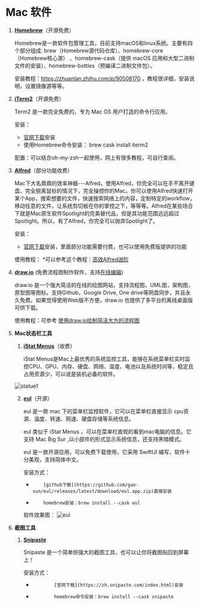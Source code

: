 # Mac 软件
1. [**Homebrew**](https://brew.sh/index_zh-cn)（开源免费）
    
    Homebrew是一款软件包管理工具，目前支持macOS和linux系统。主要有四个部分组成: brew（Homebrew源代码仓库）、homebrew-core（Homebrew核心源） 、homebrew-cask（提供 macOS 应用和大型二进制文件的安装）、homebrew-bottles（预编译二进制文件包）。
    
    安装教程：https://zhuanlan.zhihu.com/p/90508170 ，教程很详细，安装说明，设置镜像源等等。
    
2. [**iTerm2**](https://iterm2.com/)（开源免费）

    Term2 是一款完全免费的，专为 Mac OS 用户打造的命令行应用。
    
    安装：
    * [官网下载](https://iterm2.com/)安装   
    * 使用Homebrew命令安装： brew cask install iterm2
    
    配置：可以结合oh-my-zsh一起使用，网上有很多教程，可自行查阅。
    
3. [**Alfred**](https://www.alfredapp.com/)（部分功能收费）

    Mac下大名鼎鼎的效率神器---Alfred，使用Alfred，你完全可以在手不离开键盘、完全脱离鼠标的情况下，完全操控你的Mac。你可以使用Alfred快速打开某个App，搜索想要的文件，快速搜索网络上的内容，定制特定的workflow，移动任意的文件，让系统剪切板在你的掌控之下，等等等。Alfred在某些场合下就是Mac原生软件Spotlight的完美替代品，但是其功能范围远远超过Spotlight。所以，有了Alfred，你完全可以抛弃Spotlight了。
    
    安装：
    * [官网下载](https://www.alfredapp.com/)安装，里面部分功能需要付费，也可以使用免费版提供的功能

    使用教程：
    *可以参考这个教程：[高效Alfred进阶](https://juejin.cn/post/6844904062484217863)


    
4. [**draw.io**](https://drawio-app.com/) (免费流程图制作软件，支持[在线编辑](http://Draw.io))

    draw.io 是一个强大简洁的在线的绘图网站，支持流程图，UML图，架构图，原型图等图标。支持Github，Google Drive, One drive等网盘同步，并且永久免费。如果觉得使用Web版不方便，draw.io 也提供了多平台的离线桌面版可供下载。
    
    使用教程：可参考 [使用draw.io绘制简洁大方的流程图](https://juejin.cn/post/6844903589383520264)
    
1. **Mac状态栏工具**
    1. [**iStat Menus**](https://bjango.com/mac/istatmenus/)（收费）
        
        iStat Menus是Mac上最优秀的系统监控工具，能够在系统菜单栏实时监控CPU、GPU、内存、硬盘、网络、温度、电池以及系统时间等，稳定且占用资源少，可以说是装机必备的软件。
        
      ![statue1](https://mweb-image-1258736741.cos.ap-beijing.myqcloud.com/2021/01/30/statue1.png)

    2. [**eul**](https://github.com/gao-sun/eul)（开源）

        eul 是一款 mac 下的菜单栏监控软件，它可以在菜单栏直接显示 cpu资源、温度、转速、网速、硬盘存储等系统信息。

        eul 类似于 iStat Menus ，可以在菜单栏直观的看到mac电脑的信息。它支持 Mac Big Sur ,以小部件的形式显示系统信息，还支持黑暗模式。

        eul 是一款开源应用，可以免费下载使用，它采用 SwiftUI 编写，软件十分美观，支持简体中文。

        安装方式：
        *         [github下载](https://github.com/gao-sun/eul/releases/latest/download/eul.app.zip)直接安装
        *         homebrew安装：brew install --cask eul

        软件效果图：
        ![eul](https://mweb-image-1258736741.cos.ap-beijing.myqcloud.com/2021/01/30/eul.jpg)
        
6. **截图工具**

    1. [**Snipaste**](https://zh.snipaste.com/)

        Snipaste 是一个简单但强大的截图工具，也可以让你将截图贴回到屏幕上！
        
        安装方式：
        *             [官网下载](https://zh.snipaste.com/index.html)安装
        *             homebrew命令安装：brew install --cask snipaste
